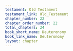```yaml
---
testament: Old Testament
testament_link: Old_Testament
chapter_number: 22
chapter_order_number: 22
total_chapters: 24
book_short_name: Deuteronomy
book_link_name: Deuteronomy
layout: chapter
---
```

